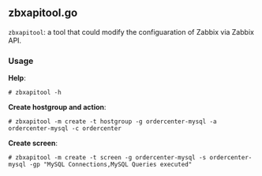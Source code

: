 ## zbxapitool.go
`zbxapitool`: a tool that could modify the configuaration of Zabbix via Zabbix API.

### Usage
**Help**:  

    # zbxapitool -h  

**Create hostgroup and action**:  

    # zbxapitool -m create -t hostgroup -g ordercenter-mysql -a ordercenter-mysql -c ordercenter

**Create screen**:  

    # zbxapitool -m create -t screen -g ordercenter-mysql -s ordercenter-mysql -gp "MySQL Connections,MySQL Queries executed"
